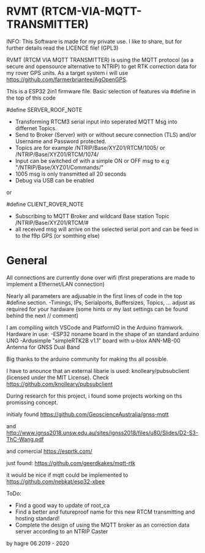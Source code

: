 # RVMT (RTCM-VIA-MQTT-TRANSMITTER)
INFO: This Software is made for my private use. I like to share, but for further details read the LICENCE file! (GPL3)

RVMT (RTCM VIA MQTT TRANSMITTER) is using the MQTT protocol (as a secure and opensource alternative to NTRIP) to get RTK correction data for my rover GPS units.
As a target system i will use https://github.com/farmerbriantee/AgOpenGPS.

This is a ESP32 2in1 firmware file.
Basic selection of features via #define in the top of this code

#define SERVER_ROOF_NOTE
 
* Transforming RTCM3 serial input into seperated MQTT Msg into differnet Topics. 
* Send to Broker (Server) with or without secure connection (TLS) and/or Username and Password protected.
* Topics are for example /NTRIP/Base/XYZ01/RTCM/1005/ or /NTRIP/Base/XYZ01/RTCM/1074/
* Input can be switched of with a simple ON or OFF msg to e.g "/NTRIP/Base/XYZ01/Commands/"
* 1005 msg is only transmitted all 20 seconds
* Debug via USB can be enabled

or

#define CLIENT_ROVER_NOTE
 
* Subscribing to MQTT Broker and wildcard Base station Topic /NTRIP/Base/XYZ01/RTCM/#
* all received msg will arrive on the selected serial port and can be feed in to the f9p GPS (or somthing else)

# General
All connections are currently done over wifi (first preperations are made to implement a Ethernet/LAN connection)

Nearly all parameters are adjusable in the first lines of code in the top #define section.
-Timings, IPs, Serialports, Buffersizes, Topics, ... adjust as required for your hardware (some hints or my last settings can be found behind the next // comment)

I am compiling witch VSCode and PlatformIO in the Arduino framwork.
Hardware in use:
-ESP32 noname board in the shape of an standard arduino UNO
-Ardusimple "simpleRTK2B v1.1" board with u-blox ANN-MB-00 Antenna for GNSS Dual Band

Big thanks to the arduino community for making ths all possible.

I have to anounce that an external libarie is used: 
knolleary/pubsubclient  (licensed under the MIT License). 
Check https://github.com/knolleary/pubsubclient

During research for this project, i found some projects working on ths promissing concept.

initialy found
https://github.com/GeoscienceAustralia/gnss-mqtt

and
http://www.ignss2018.unsw.edu.au/sites/ignss2018/files/u80/Slides/D2-S3-ThC-Wang.pdf

and comercial
https://esprtk.com/

just found:
https://github.com/geerdkakes/mqtt-rtk

it would be nice if mqtt could be implemented to
https://github.com/nebkat/esp32-xbee 


ToDo:
* Find a good way to update of root_ca 
* Find a better and futureproof name for this new RTCM transmitting and hosting standard!
* Complete the design of using the MQTT broker as an correction data server according to an NTRIP Caster

by hagre 
06 2019 - 2020 
